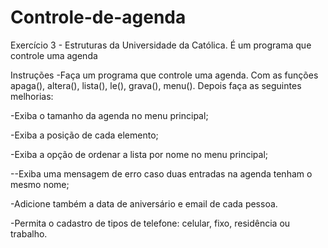 # Controle-de-agenda
Exercício 3 - Estruturas da Universidade da Católica. É um programa que controle uma agenda

Instruções
-Faça um programa que controle uma agenda. Com as funções apaga(), altera(), lista(), le(), grava(), menu(). Depois faça as seguintes melhorias:

-Exiba o tamanho da agenda no menu principal;

-Exiba a posição de cada elemento;

-Exiba a opção de ordenar a lista por nome no menu principal;

--Exiba uma mensagem de erro caso duas entradas na agenda tenham o mesmo nome;

-Adicione também a data de aniversário e email de cada pessoa.

-Permita o cadastro de tipos de telefone: celular, fixo, residência ou trabalho.
